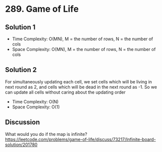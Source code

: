 # 289. Game of Life
## Solution 1
* Time Complexity: O(MN), M = the number of rows, N = the number of cols
* Space Complexity: O(MN), M = the number of rows, N = the number of cols

## Solution 2
For simultaneously updating each cell, we set cells which will be living in next round as 2, and cells which will be dead in the next round as -1. So we can update all cells without caring about the updating order
* Time Complexity: O(N)
* Space Complexity: O(1)

## Discussion
What would you do if the map is infinite?
https://leetcode.com/problems/game-of-life/discuss/73217/Infinite-board-solution/201780